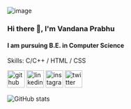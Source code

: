 ![image](./logo.jpg)
### Hi there 👋, I'm Vandana Prabhu
#### I am pursuing B.E. in Computer Science

Skills: C/C++ / HTML / CSS



[<img src='https://cdn.jsdelivr.net/npm/simple-icons@3.0.1/icons/github.svg' alt='github' height='40'>](https://github.com/Vandanaprabhu7)  [<img src='https://cdn.jsdelivr.net/npm/simple-icons@3.0.1/icons/linkedin.svg' alt='linkedin' height='40'>](https://www.linkedin.com/in/vandana-prabhu-1429a9244/)  [<img src='https://cdn.jsdelivr.net/npm/simple-icons@3.0.1/icons/instagram.svg' alt='instagram' height='40'>](https://www.instagram.com/manasapb_/)  [<img src='https://cdn.jsdelivr.net/npm/simple-icons@3.0.1/icons/twitter.svg' alt='twitter' height='40'>](https://twitter.com/@Vandana52440480)  

![GitHub stats](https://github-readme-stats.vercel.app/api?username=Vandanaprabhu7&show_icons=true)  

